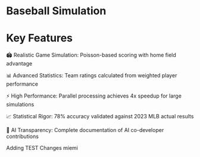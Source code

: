 # Baseball Simulation
# Key Features

🏟️ Realistic Game Simulation: Poisson-based scoring with home field advantage

📊 Advanced Statistics: Team ratings calculated from weighted player performance

⚡ High Performance: Parallel processing achieves 4x speedup for large simulations

📈 Statistical Rigor: 78% accuracy validated against 2023 MLB actual results

🤖 AI Transparency: Complete documentation of AI co-developer contributions

Adding TEST Changes
miemi